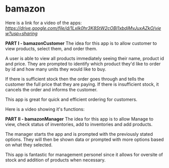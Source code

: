 # bamazon

Here is a link for a video of the apps: *https://drive.google.com/file/d/1LxIk0hr3K8StW2cOBI1xbdjMvJuxAZkO/view?usp=sharing*

**PART I - bamazonCustomer**
The idea for this app is to allow customer to view products, select them, and order them.

A user is able to view all products immediately seeing their name, product id and price. They are prompted to identify which product they'd like to order by id and how many units they would like to buy. 

If there is sufficient stock then the order goes through and tells the customer the full price that they are paying. If there is insufficient stock, it cancels the order and informs the customer.

This app is great for quick and efficient ordering for customers.

Here is a video showing it's functions: 

**PART II - bamazonManager**
The idea for this app is to allow Manage to view, check status of inventories, add to inventories and add products.

The manager starts the app and is prompted with the previously stated options. They will then be shown data or prompted with more options based on what they selected. 

This app is fantastic for management personel since it allows for oversite of stock and addition of products when necessary. 